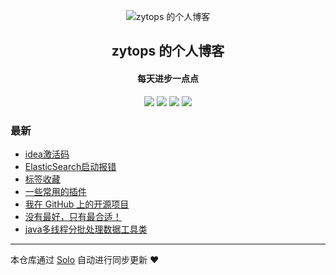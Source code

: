 <p align="center"><img alt="zytops 的个人博客" src="https://static.b3log.org/images/brand/solo-32.png"></p><h2 align="center">
zytops 的个人博客
</h2>

<h4 align="center">每天进步一点点</h4>
<p align="center"><a title="zytops 的个人博客" target="_blank" href="https://github.com/zytops/solo-blog"><img src="https://img.shields.io/github/last-commit/zytops/solo-blog.svg?style=flat-square&color=FF9900"></a>
<a title="GitHub repo size in bytes" target="_blank" href="https://github.com/zytops/solo-blog"><img src="https://img.shields.io/github/repo-size/zytops/solo-blog.svg?style=flat-square"></a>
<a title="Solo Version" target="_blank" href="https://github.com/88250/solo/releases"><img src="https://img.shields.io/badge/solo-3.6.5-f1e05a.svg?style=flat-square&color=blueviolet"></a>
<a title="Hits" target="_blank" href="https://github.com/88250/hits"><img src="https://hits.b3log.org/zytops/solo-blog.svg"></a></p>

### 最新

* [idea激活码](http://www.zytops.com/articles/2019/12/03/1575356361512.html)
* [ElasticSearch启动报错](http://www.zytops.com/articles/2019/11/19/1574159661097.html)
* [标签收藏](http://www.zytops.com/articles/2019/11/18/1574045573932.html)
* [一些常用的插件](http://www.zytops.com/articles/2019/10/31/1572498561171.html)
* [我在 GitHub 上的开源项目](http://www.zytops.com/my-github-repos)
* [没有最好，只有最合适！](http://www.zytops.com/articles/2019/10/12/1570861622614.html)
* [java多线程分批处理数据工具类](http://www.zytops.com/articles/2019/10/11/1570774208932.html)



---

本仓库通过 [Solo](https://github.com/88250/solo) 自动进行同步更新 ❤️ 